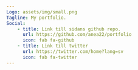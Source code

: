 ```yaml
---
Logo: assets/img/small.png
Tagline: My portfolio.
Social:
    - title: Link till sidans github repo.
      url: https://github.com/anea22/portfolio
      icon: fab fa-github
    - title: Link till twitter
      url: https://twitter.com/home?lang=sv
      icon: fab fa-twitter
---
```


